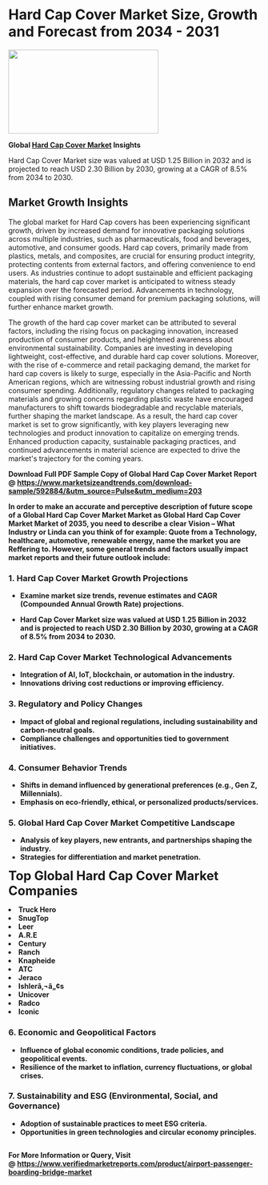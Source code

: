 <H1>Hard Cap Cover Market Size, Growth and Forecast from 2034 - 2031</H1><img class="aligncenter size-medium wp-image-584254" src="https://thirdeyenews.in/wp-content/uploads/2034/09/Global-Market-Research-300x168.jpeg" alt="" width="300" height="168" /><p><strong>Global&nbsp;<a href="https://www.marketsizeandtrends.com/download-sample/592884/&amp;utm_source=Pulse&amp;utm_medium=203">Hard Cap Cover Market</a> Insights</strong></p><p>Hard Cap Cover Market size was valued at USD 1.25 Billion in 2032 and is projected to reach USD 2.30 Billion by 2030, growing at a CAGR of 8.5% from 2034 to 2030.</p><p><h2>Market Growth Insights</h2> <p>The global market for Hard Cap covers has been experiencing significant growth, driven by increased demand for innovative packaging solutions across multiple industries, such as pharmaceuticals, food and beverages, automotive, and consumer goods. Hard cap covers, primarily made from plastics, metals, and composites, are crucial for ensuring product integrity, protecting contents from external factors, and offering convenience to end users. As industries continue to adopt sustainable and efficient packaging materials, the hard cap cover market is anticipated to witness steady expansion over the forecasted period. Advancements in technology, coupled with rising consumer demand for premium packaging solutions, will further enhance market growth.</p> <p><strong></strong></p> <p>The growth of the hard cap cover market can be attributed to several factors, including the rising focus on packaging innovation, increased production of consumer products, and heightened awareness about environmental sustainability. Companies are investing in developing lightweight, cost-effective, and durable hard cap cover solutions. Moreover, with the rise of e-commerce and retail packaging demand, the market for hard cap covers is likely to surge, especially in the Asia-Pacific and North American regions, which are witnessing robust industrial growth and rising consumer spending. Additionally, regulatory changes related to packaging materials and growing concerns regarding plastic waste have encouraged manufacturers to shift towards biodegradable and recyclable materials, further shaping the market landscape. As a result, the hard cap cover market is set to grow significantly, with key players leveraging new technologies and product innovation to capitalize on emerging trends. Enhanced production capacity, sustainable packaging practices, and continued advancements in material science are expected to drive the market's trajectory for the coming years. <p><strong></p><p><span class=""><strong>Download Full PDF Sample Copy of Global Hard Cap Cover Market Report</strong> @ <a href="https://www.marketsizeandtrends.com/download-sample/592884/&amp;utm_source=Pulse&amp;utm_medium=203" target="_blank">https://www.marketsizeandtrends.com/download-sample/592884/&amp;utm_source=Pulse&amp;utm_medium=203</a></span></p><p>In order to make an accurate and perceptive description of future scope of a Global&nbsp;Hard Cap Cover Market Market as Global&nbsp;Hard Cap Cover Market Market of 2035, you need to describe a clear Vision &ndash; What Industry or Linda can you think of for example: Quote from a Technology, healthcare, automotive, renewable energy, name the market you are Reffering to. However, some general trends and factors usually impact market reports and their future outlook include:</p><h3>1.&nbsp;<strong>Hard Cap Cover Market Growth Projections</strong></h3><ul><li>Examine market size trends, revenue estimates and CAGR (Compounded Annual Growth Rate) projections.</li><li><p>Hard Cap Cover Market size was valued at USD 1.25 Billion in 2032 and is projected to reach USD 2.30 Billion by 2030, growing at a CAGR of 8.5% from 2034 to 2030.</p></li></ul><h3>2.&nbsp;<strong>Hard Cap Cover Market Technological Advancements</strong></h3><ul><li>Integration of AI, IoT, blockchain, or automation in the industry.</li><li>Innovations driving cost reductions or improving efficiency.</li></ul><h3>3.&nbsp;<strong>Regulatory and Policy Changes</strong></h3><ul><li>Impact of global and regional regulations, including sustainability and carbon-neutral goals.</li><li>Compliance challenges and opportunities tied to government initiatives.</li></ul><h3>4.&nbsp;<strong>Consumer Behavior Trends</strong></h3><ul><li>Shifts in demand influenced by generational preferences (e.g., Gen Z, Millennials).</li><li>Emphasis on eco-friendly, ethical, or personalized products/services.</li></ul><h3>5.&nbsp;<strong>Global Hard Cap Cover Market Competitive Landscape</strong></h3><ul><li>Analysis of key players, new entrants, and partnerships shaping the industry.</li><li>Strategies for differentiation and market penetration.</li></ul><p data-pm-slice="1 1 []"><span style="color: inherit; font-family: inherit; font-size: 25px;">Top Global Hard Cap Cover Market Companies</span></p><div class="" data-test-id=""><p><li>Truck Hero</li><li> SnugTop</li><li> Leer</li><li> A.R.E</li><li> Century</li><li> Ranch</li><li> Knapheide</li><li> ATC</li><li> Jeraco</li><li> Ishlerâ‚¬â„¢s</li><li> Unicover</li><li> Radco</li><li> Iconic</li></p></div><h3>6.&nbsp;<strong>Economic and Geopolitical Factors</strong></h3><ul><li>Influence of global economic conditions, trade policies, and geopolitical events.</li><li>Resilience of the market to inflation, currency fluctuations, or global crises.</li></ul><h3>7.&nbsp;<strong>Sustainability and ESG (Environmental, Social, and Governance)</strong></h3><ul><li>Adoption of sustainable practices to meet ESG criteria.</li><li>Opportunities in green technologies and circular economy principles.</li></ul><h2><strong style="font-size: 14px;">For More Information or Query, Visit @&nbsp;</strong><a style="background-color: #ffffff; font-size: 14px;" href="https://www.marketsizeandtrends.com/report/hard-cap-cover-market/" target="_blank">https://www.verifiedmarketreports.com/product/airport-passenger-boarding-bridge-market</a></h2>
